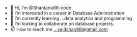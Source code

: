 - 👋 Hi, I’m @Shantanu88-code
- 👀 I’m interested in a career in Database Administration 
- 🌱 I’m currently learning ...data analytics and programming
- 💞️ I’m looking to collaborate on database projects.
- 📫 How to reach me ...vaidshan88@gmail.com

<!---
Shantanu88-code/Shantanu88-code is a ✨ special ✨ repository because its `README.md` (this file) appears on your GitHub profile.
You can click the Preview link to take a look at your changes.
--->
